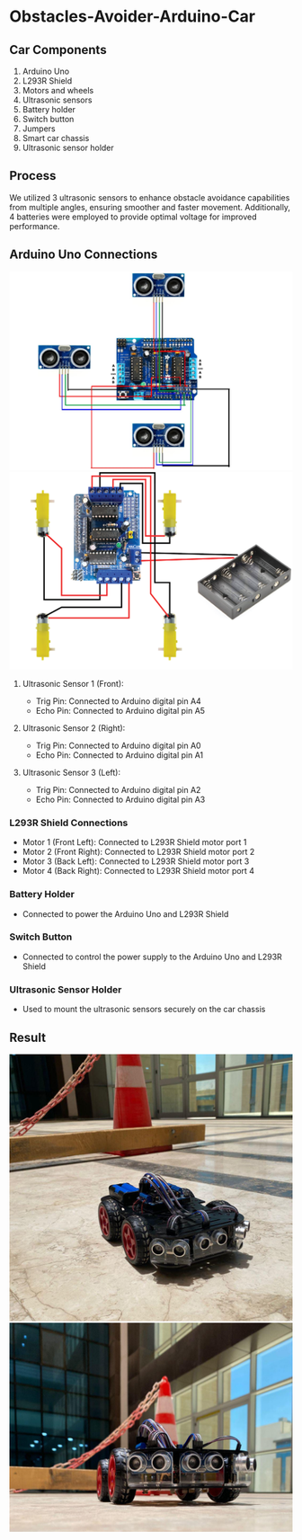 # Obstacles-Avoider-Arduino-Car

## Car Components
1. Arduino Uno
2. L293R Shield
3. Motors and wheels
4. Ultrasonic sensors
5. Battery holder
6. Switch button
7. Jumpers
8. Smart car chassis
9. Ultrasonic sensor holder

## Process
We utilized 3 ultrasonic sensors to enhance obstacle avoidance capabilities from multiple angles, ensuring smoother and faster movement. Additionally, 4 batteries were employed to provide optimal voltage for improved performance.

## Arduino Uno Connections

![ultrasonic](ultrasonic.png)
![MOTORs](Arduino+Car.png)

1. Ultrasonic Sensor 1 (Front):
   - Trig Pin: Connected to Arduino digital pin A4
   - Echo Pin: Connected to Arduino digital pin A5

2. Ultrasonic Sensor 2 (Right):
   - Trig Pin: Connected to Arduino digital pin A0
   - Echo Pin: Connected to Arduino digital pin A1

3. Ultrasonic Sensor 3 (Left):
   - Trig Pin: Connected to Arduino digital pin A2
   - Echo Pin: Connected to Arduino digital pin A3

### L293R Shield Connections
- Motor 1 (Front Left): Connected to L293R Shield motor port 1
- Motor 2 (Front Right): Connected to L293R Shield motor port 2
- Motor 3 (Back Left): Connected to L293R Shield motor port 3
- Motor 4 (Back Right): Connected to L293R Shield motor port 4

### Battery Holder
- Connected to power the Arduino Uno and L293R Shield

### Switch Button
- Connected to control the power supply to the Arduino Uno and L293R Shield

### Ultrasonic Sensor Holder
- Used to mount the ultrasonic sensors securely on the car chassis

## Result 
![Car](Car.jpg)
![Car](Carr.jpg)
